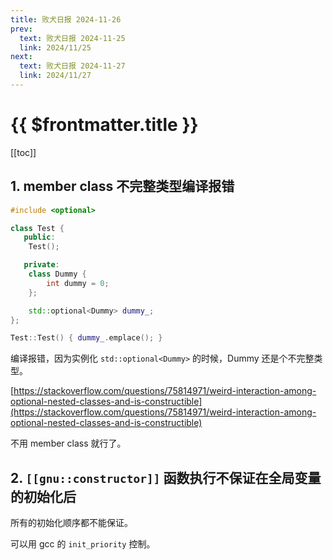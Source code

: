 ```yaml
---
title: 败犬日报 2024-11-26
prev:
  text: 败犬日报 2024-11-25
  link: 2024/11/25
next:
  text: 败犬日报 2024-11-27
  link: 2024/11/27
---
```


# {{ $frontmatter.title }}

[[toc]]

## 1. member class 不完整类型编译报错

```cpp
#include <optional>

class Test {
   public:
    Test();

   private:
    class Dummy {
        int dummy = 0;
    };

    std::optional<Dummy> dummy_;
};

Test::Test() { dummy_.emplace(); }
```

编译报错，因为实例化 `std::optional<Dummy>` 的时候，Dummy 还是个不完整类型。

[https://stackoverflow.com/questions/75814971/weird-interaction-among-optional-nested-classes-and-is-constructible](https://stackoverflow.com/questions/75814971/weird-interaction-among-optional-nested-classes-and-is-constructible)

不用 member class 就行了。

## 2. `[[gnu::constructor]]` 函数执行不保证在全局变量的初始化后

所有的初始化顺序都不能保证。

可以用 gcc 的 `init_priority` 控制。
